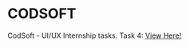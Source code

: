# CODSOFT
CodSoft - UI/UX Internship tasks.
Task 4: 
[View Here!](https://www.figma.com/proto/xBlOaGyKFOr4oqeugasmNC/Restaurant-Menu-%7C-Sakura-Slurp?node-id=13-9&p=f&t=eu3MhUwGwXYR45TF-1&scaling=scale-down&content-scaling=fixed&page-id=0%3A1&starting-point-node-id=13%3A9)
